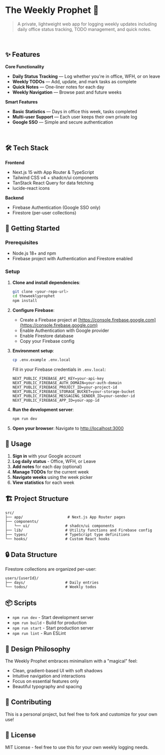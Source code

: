# The Weekly Prophet 📰

> A private, lightweight web app for logging weekly updates including daily office status tracking, TODO management, and quick notes.

<br>

## ✨ Features

**Core Functionality**
- **Daily Status Tracking** — Log whether you're in office, WFH, or on leave
- **Weekly TODOs** — Add, update, and mark tasks as complete  
- **Quick Notes** — One-liner notes for each day
- **Weekly Navigation** — Browse past and future weeks

**Smart Features**
- **Basic Statistics** — Days in office this week, tasks completed
- **Multi-user Support** — Each user keeps their own private log
- **Google SSO** — Simple and secure authentication

<br>

## 🛠️ Tech Stack

**Frontend**
- Next.js 15 with App Router & TypeScript
- Tailwind CSS v4 + shadcn/ui components  
- TanStack React Query for data fetching
- lucide-react icons

**Backend**
- Firebase Authentication (Google SSO only)
- Firestore (per-user collections)

## 🚀 Getting Started

### Prerequisites

- Node.js 18+ and npm
- Firebase project with Authentication and Firestore enabled

### Setup

1. **Clone and install dependencies**:
   ```bash
   git clone <your-repo-url>
   cd theweeklyprophet
   npm install
   ```

2. **Configure Firebase**:
   - Create a Firebase project at [https://console.firebase.google.com](https://console.firebase.google.com)
   - Enable Authentication with Google provider
   - Enable Firestore database
   - Copy your Firebase config

3. **Environment setup**:
   ```bash
   cp .env.example .env.local
   ```
   
   Fill in your Firebase credentials in `.env.local`:
   ```env
   NEXT_PUBLIC_FIREBASE_API_KEY=your-api-key
   NEXT_PUBLIC_FIREBASE_AUTH_DOMAIN=your-auth-domain
   NEXT_PUBLIC_FIREBASE_PROJECT_ID=your-project-id
   NEXT_PUBLIC_FIREBASE_STORAGE_BUCKET=your-storage-bucket
   NEXT_PUBLIC_FIREBASE_MESSAGING_SENDER_ID=your-sender-id
   NEXT_PUBLIC_FIREBASE_APP_ID=your-app-id
   ```

4. **Run the development server**:
   ```bash
   npm run dev
   ```

5. **Open your browser**:
   Navigate to [http://localhost:3000](http://localhost:3000)

## 📱 Usage

1. **Sign in** with your Google account
2. **Log daily status** - Office, WFH, or Leave
3. **Add notes** for each day (optional)
4. **Manage TODOs** for the current week
5. **Navigate weeks** using the week picker
6. **View statistics** for each week

## 🏗️ Project Structure

```
src/
├── app/                    # Next.js App Router pages
├── components/
│   └── ui/                # shadcn/ui components
├── lib/                   # Utility functions and Firebase config
├── types/                 # TypeScript type definitions
└── hooks/                 # Custom React hooks
```

## 🔒 Data Structure

Firestore collections are organized per-user:

```
users/{userId}/
├── days/                  # Daily entries
└── todos/                 # Weekly todos
```

## 📦 Scripts

- `npm run dev` - Start development server
- `npm run build` - Build for production
- `npm run start` - Start production server
- `npm run lint` - Run ESLint

## 🎨 Design Philosophy

The Weekly Prophet embraces minimalism with a "magical" feel:
- Clean, gradient-based UI with soft shadows
- Intuitive navigation and interactions
- Focus on essential features only
- Beautiful typography and spacing

## 🤝 Contributing

This is a personal project, but feel free to fork and customize for your own use!

## 📄 License

MIT License - feel free to use this for your own weekly logging needs.
